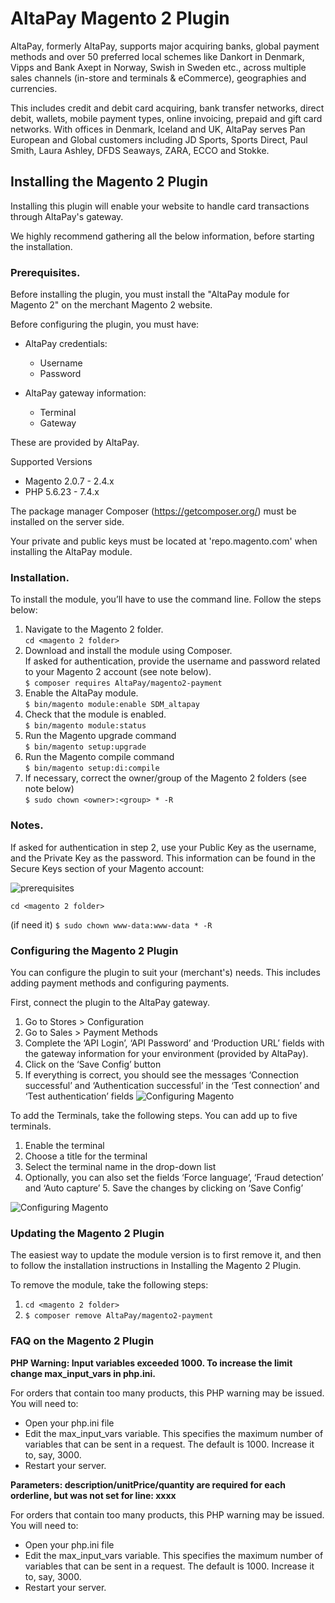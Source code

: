 
# AltaPay Magento 2 Plugin

AltaPay, formerly AltaPay, supports major acquiring banks, global payment methods and over 50 preferred local schemes like Dankort in Denmark, Vipps and Bank Axept in Norway, Swish in Sweden etc., across multiple sales channels (in-store and terminals & eCommerce), geographies and currencies.

This includes credit and debit card acquiring, bank transfer networks, direct debit, wallets, mobile payment types, online invoicing, prepaid and gift card networks. With offices in Denmark, Iceland and UK, AltaPay serves Pan European and Global customers including JD Sports, Sports Direct, Paul Smith, Laura Ashley, DFDS Seaways, ZARA, ECCO and Stokke.


## Installing the Magento 2 Plugin

Installing this plugin will enable your website to handle card transactions through AltaPay's gateway.

We highly recommend gathering all the below information, before starting the installation.

### Prerequisites.
Before installing the plugin, you must install the "AltaPay module for Magento 2" on the merchant Magento 2 website.

Before configuring the plugin, you must have:

* AltaPay credentials:
    * Username
    * Password

* AltaPay gateway information:
    * Terminal
    * Gateway

These are provided by AltaPay.

Supported Versions
* Magento 2.0.7 - 2.4.x
* PHP 5.6.23 - 7.4.x

The package manager Composer (https://getcomposer.org/) must be installed on the server side.

Your private and public keys must be located at 'repo.magento.com' when installing the AltaPay module.

### Installation.

To install the module, you’ll have to use the command line.  Follow the steps below:

1. Navigate to the Magento 2 folder. <br>
   `cd <magento 2 folder>`
2. Download and install the module using Composer. <br>
   If asked for authentication, provide the username and password related to your Magento 2 account (see note below). <br>
   `$ composer requires AltaPay/magento2-payment`
3. Enable the AltaPay module. <br>
   `$ bin/magento module:enable SDM_altapay`
4. Check that the module is enabled. <br>
   `$ bin/magento module:status`
5. Run the Magento upgrade command <br>
   `$ bin/magento setup:upgrade`
6. Run the Magento compile command <br>
   `$ bin/magento setup:di:compile`
7. If necessary, correct the owner/group of the Magento 2 folders (see note below) <br>
   `$ sudo chown <owner>:<group> * -R`

### Notes.

If asked for authentication in step 2, use your Public Key as the username, and the Private Key as the password. This information can be found in the Secure Keys section of your Magento account:

![prerequisites](https://documentation.altapay.com/Content/Resources/Images/Plugins/Magento%202%20Plugin/Prerequisites.jpg)

`cd <magento 2 folder>`

(if need it) `$ sudo chown www-data:www-data * -R`



### Configuring the Magento 2 Plugin

You can configure the plugin to suit your (merchant's) needs. This includes adding payment methods and configuring payments.

First, connect the plugin to the AltaPay gateway.

1. Go to Stores > Configuration
2. Go to Sales > Payment Methods
3. Complete the ‘API Login’, ‘API Password’ and ‘Production URL’ fields with the gateway information for your environment (provided by AltaPay).
4. Click on the ‘Save Config’ button
5. If everything is correct, you should see the messages ‘Connection successful’ and ‘Authentication successful’ in the ‘Test connection’ and ‘Test authentication’ fields
   ![Configuring Magento](https://documentation.altapay.com/Content/Resources/Images/Plugins/Magento%202%20Plugin/Configuring%20the%20Magento%202.jpg)

To add the Terminals, take the following steps. You can add up to five terminals.

1. Enable the terminal
2. Choose a title for the terminal
3. Select the terminal name in the drop-down list
4. Optionally, you can also set the fields ‘Force language’, ‘Fraud detection’ and ‘Auto capture’ 5.    Save the changes by clicking on ‘Save Config’

![Configuring Magento](https://documentation.altapay.com/Content/Resources/Images/Plugins/Magento%202%20Plugin/Configuring%20the%20Magento%202_1.jpg)

### Updating the Magento 2 Plugin

The easiest way to update the module version is to first remove it, and then to follow the installation instructions in Installing the Magento 2 Plugin.

To remove the module, take the following steps:

1. `cd <magento 2 folder>`
2. `$ composer remove AltaPay/magento2-payment`



### FAQ on the Magento 2 Plugin

**PHP Warning: Input variables exceeded 1000. To increase the limit change max_input_vars in php.ini.**

For orders that contain too many products, this PHP warning may be issued. You will need to:

* Open your php.ini file
* Edit the max_input_vars variable. This specifies the maximum number of variables that can be sent in a request. The default is 1000. Increase it to, say, 3000.
* Restart your server.

**Parameters: description/unitPrice/quantity are required for each orderline, but was not set for line: xxxx**

For orders that contain too many products, this PHP warning may be issued. You will need to:

* Open your php.ini file
* Edit the max_input_vars variable. This specifies the maximum number of variables that can be sent in a request. The default is 1000. Increase it to, say, 3000.
* Restart your server.
